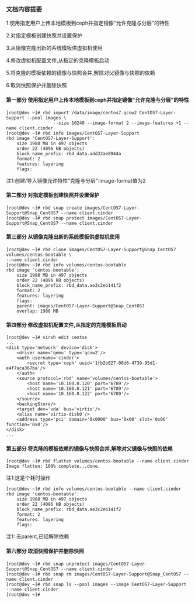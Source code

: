 ### 文档内容提要 ###
1.使用指定用户上传本地模板到ceph并指定镜像"允许克隆与分层"的特性

2.对指定模板创建快照并设置保护

3.从镜像克隆出新的系统模板供虚拟机使用

4.修改虚拟机配置文件,从指定的克隆模板启动

5.将克隆的模板依赖的镜像与快照合并,解除对父镜像与快照的依赖

6.取消快照保护并删除快照

#### 第一部分 使用指定用户上传本地模板到ceph并指定镜像"允许克隆与分层"的特性 ####
```
[root@dev ~]# rbd import /data/image/centos7.qcow2 CentOS7-Layer-Support --pool images \
                  --size 10240 --image-format 2 --image-features +1 --name client.cinder
[root@dev ~]# rbd info images/CentOS7-Layer-Support 
rbd image 'CentOS7-Layer-Support':
	size 1988 MB in 497 objects
	order 22 (4096 kB objects)
	block_name_prefix: rbd_data.add32ae8944a
	format: 2
	features: layering
	flags:
```

注1:创建/导入镜像允许特性"克隆与分层":image-format值为2

#### 第二部分 对指定模板创建快照并设置保护 ####
```
[root@dev ~]# rbd snap create images/CentOS7-Layer-Support@Snap_CentOS7 --name client.cinder
[root@dev ~]# rbd snap protect images/CentOS7-Layer-Support@Snap_CentOS7 --name client.cinder
```

#### 第三部分 从镜像克隆出新的系统模板供虚拟机使用 ####
```
[root@dev ~]# rbd clone images/CentOS7-Layer-Support@Snap_CentOS7 volumes/centos-bootable \
--name client.cinder
[root@dev ~]# rbd info volumes/centos-bootable
rbd image 'centos-bootable':
	size 1988 MB in 497 objects
	order 22 (4096 kB objects)
	block_name_prefix: rbd_data.ae3c2eb141f2
	format: 2
	features: layering
	flags: 
	parent: images/CentOS7-Layer-Support@Snap_CentOS7
	overlap: 1988 MB
```

#### 第四部分 修改虚拟机配置文件,从指定的克隆模板启动 ####
```
[root@dev ~]# virsh edit centos
...
<disk type='network' device='disk'>
	<driver name='qemu' type='qcow2'/>
	<auth username='cinder'>
		<secret type='ceph' uuid='1fb2b027-08d6-4739-95d1-e4f7aca367ba'/>
	</auth>
	<source protocol='rbd' name='volumes/centos-bootable'>
		<host name='10.160.0.120' port='6789'/>
		<host name='10.160.0.121' port='6789'/>
		<host name='10.160.0.122' port='6789'/>
	</source>
	<backingStore/>
	<target dev='vda' bus='virtio'/>
	<alias name='virtio-disk0'/>
	<address type='pci' domain='0x0000' bus='0x00' slot='0x06' function='0x0'/>
</disk>
...
```

#### 第五部分 将克隆的模板依赖的镜像与快照合并,解除对父镜像与快照的依赖 ####
```
[root@dev ~]# rbd flatten volumes/centos-bootable --name client.cinder
Image flatten: 100% complete...done.
```

注1:这是个耗时操作

```
[root@dev ~]# rbd info volumes/centos-bootable --name client.cinder
rbd image 'centos-bootable':
	size 1988 MB in 497 objects
	order 22 (4096 kB objects)
	block_name_prefix: rbd_data.ae3c2eb141f2
	format: 2
	features: layering
	flags:
```

注1: 无parent,已经解除依赖

#### 第六部分 取消快照保护并删除快照 ####
```
[root@dev ~]# rbd snap unprotect images/CentOS7-Layer-Support@Snap_CentOS7 --name client.cinder
[root@dev ~]# rbd snap rm images/CentOS7-Layer-Support@Snap_CentOS7 --name client.cinder
[root@dev ~]# rbd snap ls --pool images --image CentOS7-Layer-Support --name client.cinder
[root@dev ~]#
```
